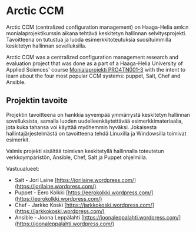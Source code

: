 # Arctic CCM
Arctic CCM (centralized configuration management) on Haaga-Helia amk:n monialaprojektikurssin aikana tehtävä keskitetyn hallinnan selvitysprojekti. Tavoitteena on tutustua ja luoda esimerkkitoteutuksia suosituimmilla keskitetyn hallinnan sovelluksilla.

Arctic CCM  was a centralized configuration management research and evaluation project that was done as a part of a Haaga-Helia University of Applied Sciences' course [Monialaprojekti PRO4TN001-3](http://www.haaga-helia.fi/fi/opinto-opas/opintojaksokuvaukset/PRO4TN001) with the intent to learn about the four most popular CCM systems: puppet, Salt, Chef and Ansible.

## Projektin tavoite
Projektin tavoitteena on hankkia syvempää ymmärrystä keskitetyn hallinnan sovelluksista, samalla luoden uudelleenkäytettävää esimerkkimateriaalia, jota kuka tahansa voi käyttää myöhemmin hyväksi. Jokaisesta hallintajärjestelmästä on tavoitteena tehdä Linuxilla ja Windowsilla toimivat
esimerkit.

Valmis projekti sisältää toimivan keskitetyllä hallinnalla toteutetun  verkkoympäristön, Ansible, Chef, Salt ja Puppet ohjelmilla.

Vastuualueet:
* Salt - Jori Laine [https://jorilaine.wordpress.com/](https://jorilaine.wordpress.com/)
* Puppet - Eero Kolkki [https://eerokolkki.wordpress.com/](https://eerokolkki.wordpress.com/)
* Chef - Jarkko Koski [https://jarkkokoski.wordpress.com/](https://jarkkokoski.wordpress.com/)
* Ansible - Joona Leppälahti [https://joonaleppalahti.wordpress.com/](https://joonaleppalahti.wordpress.com/)
